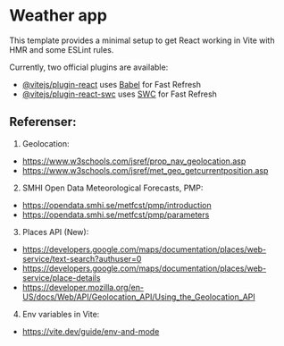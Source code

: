 # Weather app

This template provides a minimal setup to get React working in Vite with HMR and some ESLint rules.

Currently, two official plugins are available:

- [@vitejs/plugin-react](https://github.com/vitejs/vite-plugin-react/blob/main/packages/plugin-react/README.md) uses [Babel](https://babeljs.io/) for Fast Refresh
- [@vitejs/plugin-react-swc](https://github.com/vitejs/vite-plugin-react-swc) uses [SWC](https://swc.rs/) for Fast Refresh

## Referenser:
1. Geolocation:
- https://www.w3schools.com/jsref/prop_nav_geolocation.asp
- https://www.w3schools.com/jsref/met_geo_getcurrentposition.asp
2. SMHI Open Data Meteorological Forecasts, PMP:
- https://opendata.smhi.se/metfcst/pmp/introduction
- https://opendata.smhi.se/metfcst/pmp/parameters
3. Places API (New): 
- https://developers.google.com/maps/documentation/places/web-service/text-search?authuser=0
- https://developers.google.com/maps/documentation/places/web-service/place-details
- https://developer.mozilla.org/en-US/docs/Web/API/Geolocation_API/Using_the_Geolocation_API
4. Env variables in Vite:
- https://vite.dev/guide/env-and-mode

